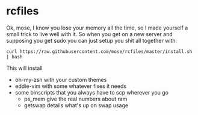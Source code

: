 rcfiles
======

Ok, mose, I know you lose your memory all the time, so I made yourself a small trick to live well with it. So when you get on a new server and supposing you get sudo you can just setup you shit all together with:

    curl https://raw.githubusercontent.com/mose/rcfiles/master/install.sh | bash

This will install

- oh-my-zsh with your custom themes
- eddie-vim with some whatever fixes it needs
- some binscripts that you always have to scp wherever you go
  - ps_mem give the real numbers about ram
  - getswap details what's up on swap usage
